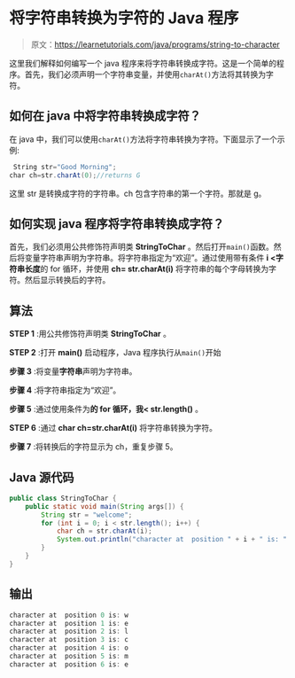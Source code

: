 # 将字符串转换为字符的 Java 程序

> 原文：<https://learnetutorials.com/java/programs/string-to-character>

这里我们解释如何编写一个 java 程序来将字符串转换成字符。这是一个简单的程序。首先，我们必须声明一个字符串变量，并使用`charAt()`方法将其转换为字符。

## 如何在 java 中将字符串转换成字符？

在 java 中，我们可以使用`charAt()`方法将字符串转换为字符。下面显示了一个示例:

```java
 String str="Good Morning";
char ch=str.charAt(0);//returns G 

```

这里 str 是转换成字符的字符串。ch 包含字符串的第一个字符。那就是 g。

## 如何实现 java 程序将字符串转换成字符？

首先，我们必须用公共修饰符声明类 **StringToChar** 。然后打开`main()`函数。然后将变量字符串声明为字符串。将字符串指定为“欢迎”。通过使用带有条件 **i <字符串长度**的 for 循环，并使用 **ch= str.charAt(i)** 将字符串的每个字母转换为字符。然后显示转换后的字符。

## 算法

**STEP 1** :用公共修饰符声明类 **StringToChar** 。

**STEP 2** :打开 **main()** 启动程序，Java 程序执行从`main()`开始

**步骤 3** :将变量**字符串**声明为字符串。

**步骤 4** :将字符串指定为“欢迎”。

**步骤 5** :通过使用条件为**的 for 循环，我< str.length()** 。

**STEP 6** :通过 **char ch=str.charAt(i)** 将字符串转换为字符。

**步骤 7** :将转换后的字符显示为 ch，重复步骤 5。

## Java 源代码

```java
public class StringToChar {
    public static void main(String args[]) {
        String str = "welcome";
        for (int i = 0; i < str.length(); i++) {
            char ch = str.charAt(i);
            System.out.println("character at  position " + i + " is: " + ch);
        }
    }
}

```

## 输出

```java
character at  position 0 is: w
character at  position 1 is: e
character at  position 2 is: l
character at  position 3 is: c
character at  position 4 is: o
character at  position 5 is: m
character at  position 6 is: e
```